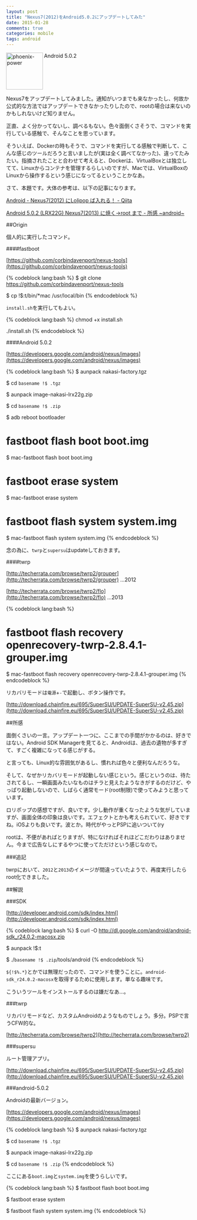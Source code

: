 ```yaml
---
layout: post
title: "Nexus7(2012)をAndroid5.0.2にアップデートしてみた"
date: 2015-01-28
comments: true
categories: mobile
tags: android
---
```

<img src="{{ root_url }}/images/more.png" alt="phoenix-power" align="left" width="100" height="100">Android 5.0.2<!--more--><br clear="all">

Nexus7をアップデートしてみました。通知がいつまでも来なかったし、何故か公式的な方法ではアップデートできなかったりしたので、rootの場合は来ないのかもしれないけど知りません。

正直、よく分かってないし、調べるもない。色々面倒くさそうで、コマンドを実行している感触で、そんなことを思っています。

そういえば、Dockerの時もそうで、コマンドを実行してる感触で判断して、こんな感じのツールだろうと言いましたが(実は全く調べてなかった)、違ってたみたい。指摘されたことと合わせて考えると、Dockerは、VirtualBoxとは独立してて、Linuxからコンテナを管理するらしいのですが、Macでは、VirtualBoxのLinuxから操作するという感じになってるということかなあ。

さて、本題です。大体の参考は、以下の記事になります。

<a href="http://qiita.com/TEVASAKI/items/2684e096e809cae00860" target="_blank">Android - Nexus7(2012) にLolipop ば入れる！ - Qiita</a>

<a href="http://thjap.org/android/nexus7-2013/6446.html" target="_blank">Android 5.0.2 (LRX22G) Nexus7(2013) に焼く→root まで - 所感 ~android~</a>

##Origin

個人的に実行したコマンド。

####fastboot

[https://github.com/corbindavenport/nexus-tools](https://github.com/corbindavenport/nexus-tools)

{% codeblock lang:bash %}
$ git clone https://github.com/corbindavenport/nexus-tools

$ cp !$:t/bin/*mac /usr/local/bin
{% endcodeblock %}


`install.sh`を実行してもよい。

{% codeblock lang:bash %}
chmod +x install.sh

./install.sh
{% endcodeblock %}


####Android 5.0.2

[https://developers.google.com/android/nexus/images](https://developers.google.com/android/nexus/images)



{% codeblock lang:bash %}
$ aunpack nakasi-factory.tgz 

$ cd `basename !$ .tgz`

$ aunpack image-nakasi-lrx22g.zip 

$ cd `basename !$ .zip`

$ adb reboot bootloader

# fastboot flash boot boot.img
$ mac-fastboot flash boot boot.img

# fastboot erase system
$ mac-fastboot erase system

# fastboot flash system system.img
$ mac-fastboot flash system system.img
{% endcodeblock %}


念の為に、`twrp`と`supersu`はupdateしておきます。

####twrp

[http://techerrata.com/browse/twrp2/grouper](http://techerrata.com/browse/twrp2/grouper) ...2012

[http://techerrata.com/browse/twrp2/flo](http://techerrata.com/browse/twrp2/flo) ...2013

{% codeblock lang:bash %}
# fastboot flash recovery openrecovery-twrp-2.8.4.1-grouper.img
$ mac-fastboot flash recovery openrecovery-twrp-2.8.4.1-grouper.img
{% endcodeblock %}

リカバリモードは`電源`+`-`で起動し、ボタン操作です。

[http://download.chainfire.eu/695/SuperSU/UPDATE-SuperSU-v2.45.zip](http://download.chainfire.eu/695/SuperSU/UPDATE-SuperSU-v2.45.zip)

##所感

面倒くさいの一言。アップデート一つに、ここまでの手間がかかるのは、好きではない。Android SDK Managerを見てると、Androidは、過去の遺物が多すぎて、すごく複雑になってる感じがする。

と言っても、Linux的な雰囲気があるし、慣れれば色々と便利なんだろうな。

そして、なぜかリカバリモードが起動しない感じという。感じというのは、待たされてるし、一瞬画面みたいなものはチラと見えたようなきがするのだけど、やっぱり起動しないので、しばらく通常モード(root制限)で使ってみようと思っています。

ロリポップの感想ですが、良いです。少し動作が重くなったような気がしていますが、画面全体の印象は良いです。エフェクトとかも考えられていて、好きですね。iOSよりも良いです。波とか。時代がやっとPSPに追いついて(ry

rootは、不便があればとりますが、特になければそれほどこだわりはありません。今まで広告なしにするやつに使ってただけという感じなので。

###追記

twrpにおいて、`2012`と`2013`のイメージが間違っていたようで、再度実行したらroot化できました。

##解説

###SDK

[http://developer.android.com/sdk/index.html](http://developer.android.com/sdk/index.html)

{% codeblock lang:bash %}
$ curl -O http://dl.google.com/android/android-sdk_r24.0.2-macosx.zip

$ aunpack !$:t

$ ./`basename !$ .zip`/tools/android
{% endcodeblock %}

`${!$%.*}`とかでは無理だったので、コマンドを使うことに。`android-sdk_r24.0.2-macosx`を取得するために使用します。単なる趣味です。

こういうツールをインストールするのは嫌だなあ...。

###twrp

リカバリモードなど、カスタムAndroidのようなものでしょう。多分。PSPで言うCFW的な。

[http://techerrata.com/browse/twrp2](http://techerrata.com/browse/twrp2)

###supersu

ルート管理アプリ。

[http://download.chainfire.eu/695/SuperSU/UPDATE-SuperSU-v2.45.zip](http://download.chainfire.eu/695/SuperSU/UPDATE-SuperSU-v2.45.zip)

###android-5.0.2

Androidの最新バージョン。

[https://developers.google.com/android/nexus/images](https://developers.google.com/android/nexus/images)

{% codeblock lang:bash %}
$ aunpack nakasi-factory.tgz 

$ cd `basename !$ .tgz`

$ aunpack image-nakasi-lrx22g.zip 

$ cd `basename !$ .zip`
{% endcodeblock %}


ここにある`boot.img`と`system.img`を使うらしいです。

{% codeblock lang:bash %}
$ fastboot flash boot boot.img

$ fastboot erase system

$ fastboot flash system system.img
{% endcodeblock %}


